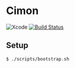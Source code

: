 # Cimon

![Xcode](https://img.shields.io/badge/Xcode-10.2-blue.svg)
[![Build Status](https://app.bitrise.io/app/b4c9e75e762127e2/status.svg?token=vKBmiA_aCXHu7yvdsYe0VA&branch=master)](https://app.bitrise.io/app/b4c9e75e762127e2)

## Setup

```hcl
$ ./scripts/bootstrap.sh
```
